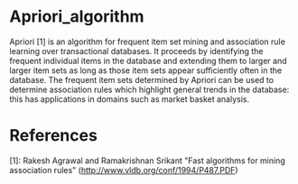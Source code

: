# Apriori_algorithm

Apriori [1] is an algorithm for frequent item set mining and association rule learning over transactional databases. It proceeds by identifying the frequent individual items in the database and extending them to larger and larger item sets as long as those item sets appear sufficiently often in the database. The frequent item sets determined by Apriori can be used to determine association rules which highlight general trends in the database: this has applications in domains such as market basket analysis.

# References

[1]: Rakesh Agrawal and Ramakrishnan Srikant "Fast algorithms for mining association rules" (http://www.vldb.org/conf/1994/P487.PDF)
